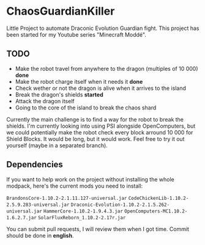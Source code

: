 # ChaosGuardianKiller

Little Project to automate Draconic Evolution Guardian fight. This project has been started for my Youtube series "Minecraft Moddé".

## TODO

* Make the robot travel from anywhere to the dragon (multiples of 10 000) **done**
* Make the robot charge itself when it needs it **done**
* Check wether or not the dragon is alive when it arrives to the island
* Break the dragon's shields **started**
* Attack the dragon itself
* Going to the core of the island to break the chaos shard

Currently the main challenge is to find a way for the robot to break the shields. I'm currently looking into using PSI alongside OpenComputers, but we could potentially make the robot check every block arround 10 000 for Shield Blocks. It would be long, but it would work. Feel free to try it out yourself (maybe in a separated branch).

## Dependencies

If you want to help work on the project without installing the whole modpack, here's the current mods you need to install:

`BrandonsCore-1.10.2-2.1.11.127-universal.jar`
`CodeChickenLib-1.10.2-2.5.9.283-universal.jar`
`Draconic-Evolution-1.10.2-2.1.5.262-universal.jar`
`HammerCore-1.10.2-1.9.4.3.jar`
`OpenComputers-MC1.10.2-1.6.2.7.jar`
`SolarFluxReborn_1.10.2-2.17r.jar`

You can submit pull requests, I will review them when I got time. Commit should be done in **english**.
